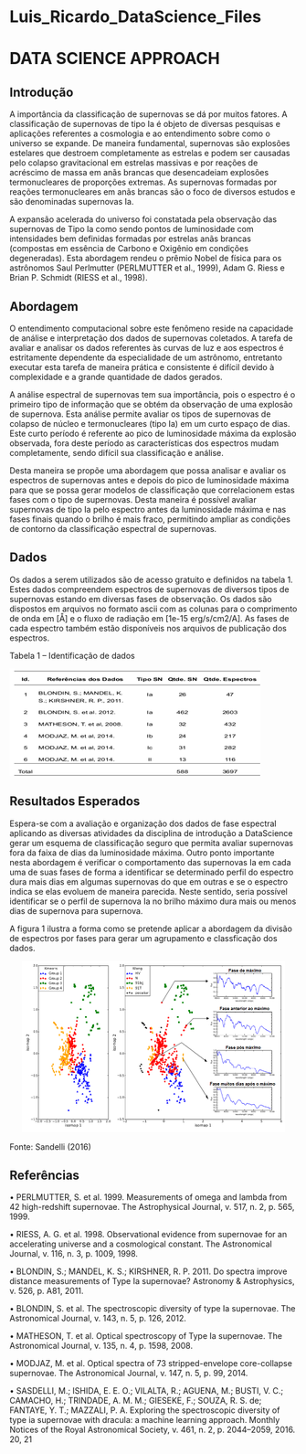 # Luis_Ricardo_DataScience_Files

# DATA SCIENCE APPROACH

## Introdução
A importância da classificação de supernovas se dá por muitos fatores. A classificação de supernovas de tipo Ia é objeto de diversas pesquisas e aplicações referentes a cosmologia e ao entendimento sobre como o universo se expande.
De maneira fundamental, supernovas são explosões estelares que destroem completamente as estrelas e podem ser causadas pelo colapso gravitacional em estrelas massivas e por reações de acréscimo de massa em anãs brancas que desencadeiam explosões termonucleares de proporções extremas. As supernovas formadas por reações termonucleares em anãs brancas são o foco de diversos estudos e são denominadas supernovas Ia.

A expansão acelerada do universo foi constatada pela observação das supernovas de Tipo Ia como sendo pontos de luminosidade com intensidades bem definidas formadas por estrelas anãs brancas (compostas em essência de Carbono e Oxigênio em condições degeneradas). Esta abordagem rendeu o prêmio Nobel de física para os astrônomos Saul Perlmutter (PERLMUTTER et al., 1999), Adam G. Riess e Brian P. Schmidt (RIESS et al., 1998).

## Abordagem

O entendimento computacional sobre este fenômeno reside na capacidade de análise e interpretação dos dados de supernovas coletados. A tarefa de avaliar e analisar os dados referentes às curvas de luz e aos espectros é estritamente dependente da especialidade de um astrônomo, entretanto executar esta tarefa de maneira prática e consistente é difícil devido à complexidade e a grande quantidade de dados gerados.

A análise espectral de supernovas tem sua importância, pois o espectro é o primeiro tipo de informação que se obtém da observação de uma explosão de supernova. Esta análise permite avaliar os tipos de supernovas de colapso de núcleo e termonucleares (tipo Ia) em um curto espaço de dias. Este curto período é referente ao pico de luminosidade máxima da explosão observada, fora deste período as características dos espectros mudam completamente, sendo difícil sua classificação e análise.

Desta maneira se propõe uma abordagem que possa analisar e avaliar os espectros de supernovas antes e depois do pico de luminosidade máxima para que se possa gerar modelos de classificação que correlacionem estas fases com o tipo de supernovas. Desta maneira é possível avaliar supernovas de tipo Ia pelo espectro antes da luminosidade máxima e nas fases finais quando o brilho é mais fraco, permitindo ampliar as condições de contorno da classificação espectral de supernovas.

## Dados

Os dados a serem utilizados são de acesso gratuito e definidos na tabela 1. Estes dados compreendem espectros de supernovas de diversos tipos de supernovas estando em diversas fases de observação. Os dados são dispostos em arquivos no formato ascii com as colunas para o comprimento de onda em [Å] e o fluxo de radiação em [1e-15 erg/s/cm2/A]. As fases de cada espectro também estão disponíveis nos arquivos de publicação dos espectros.

Tabela 1 – Identificação de dados

![alt text](https://github.com/LuisRicardoAF/Luis_Ricardo_DataScience_Files/blob/master/dados.png)

## Resultados Esperados

Espera-se com a avaliação e organização dos dados de fase espectral aplicando as diversas atividades da disciplina de introdução a DataScience gerar um esquema de classificação seguro que permita avaliar supernovas fora da faixa de dias da luminosidade máxima. Outro ponto importante nesta abordagem é verificar o comportamento das supernovas Ia em cada uma de suas fases de forma a identificar se determinado perfil do espectro dura mais dias em algumas supernovas do que em outras e se o espectro indica se elas evoluem de maneira parecida. Neste sentido, seria possível identificar se o perfil de supernova Ia no brilho máximo dura mais ou menos dias de supernova para supernova.

A figura 1 ilustra a forma como se pretende aplicar a abordagem da divisão de espectros por fases para gerar um agrupamento e classficação dos dados.
<p align="center">
<img width="460" height="300" src="https://github.com/LuisRicardoAF/Luis_Ricardo_DataScience_Files/blob/master/fasesAnalysis.png">
</p>
Fonte: Sandelli (2016)


## Referências

•	PERLMUTTER, S. et al. 1999. Measurements of omega and lambda from 42 high-redshift supernovae. The Astrophysical Journal, v. 517, n. 2, p. 565, 1999.

•	RIESS, A. G. et al. 1998. Observational evidence from supernovae for an accelerating universe and a cosmological constant. The Astronomical Journal, v. 116, n. 3, p. 1009, 1998.

•	BLONDIN, S.; MANDEL, K. S.; KIRSHNER, R. P. 2011. Do spectra improve distance measurements of Type Ia supernovae? Astronomy & Astrophysics, v. 526, p. A81, 2011.

•	BLONDIN, S. et al. The spectroscopic diversity of type Ia supernovae. The Astronomical Journal, v. 143, n. 5, p. 126, 2012.

•	MATHESON, T. et al. Optical spectroscopy of Type Ia supernovae. The Astronomical Journal, v. 135, n. 4, p. 1598, 2008.

•	MODJAZ, M. et al. Optical spectra of 73 stripped-envelope core-collapse supernovae. The Astronomical Journal, v. 147, n. 5, p. 99, 2014.

• SASDELLI, M.; ISHIDA, E. E. O.; VILALTA, R.; AGUENA, M.; BUSTI, V. C.; CAMACHO, H.; TRINDADE, A. M. M.; GIESEKE, F.; SOUZA, R. S. de;
FANTAYE, Y. T.; MAZZALI, P. A. Exploring the spectroscopic diversity of type ia supernovae with dracula: a machine learning approach. Monthly Notices of the Royal Astronomical Society, v. 461, n. 2, p. 2044–2059, 2016. 20, 21

